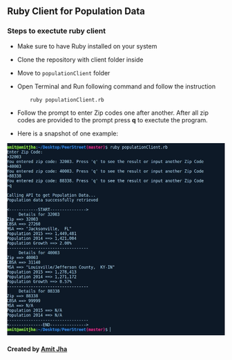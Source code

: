 ## Ruby Client for Population Data

### Steps to exectute ruby client

- Make sure to have Ruby installed on your system
- Clone the repository with client folder inside
- Move to `populationClient` folder
- Open Terminal and Run following command and follow the instruction
    
    ```
        ruby populationClient.rb
    ```
- Follow the prompt to enter Zip codes one after another. After all zip codes are provided to the prompt press __q__ to exectute the program.
- Here is a snapshot of one example:

![image](./peerstreetOutput.jpg)


#### Created by [Amit Jha](mailto:amitjha@usc.edu)